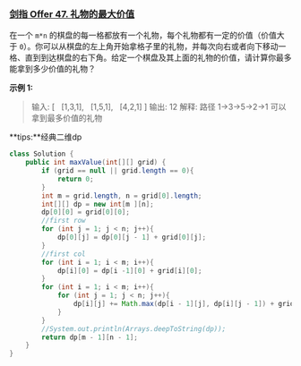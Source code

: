 ### [剑指 Offer 47. 礼物的最大价值](https://leetcode.cn/problems/li-wu-de-zui-da-jie-zhi-lcof)

在一个 `m*n` 的棋盘的每一格都放有一个礼物，每个礼物都有一定的价值（价值大于 `0`）。你可以从棋盘的左上角开始拿格子里的礼物，并每次向右或者向下移动一格、直到到达棋盘的右下角。给定一个棋盘及其上面的礼物的价值，请计算你最多能拿到多少价值的礼物？

**示例 1:**

> 输入: 
[
  [1,3,1],
  [1,5,1],
  [4,2,1]
]
输出: 12
解释: 路径 1→3→5→2→1 可以拿到最多价值的礼物
 

**tips:**经典二维dp

```java
class Solution {
    public int maxValue(int[][] grid) {
        if (grid == null || grid.length == 0){
            return 0;
        }
        int m = grid.length, n = grid[0].length;
        int[][] dp = new int[m ][n];
        dp[0][0] = grid[0][0];
        //first row
        for (int j = 1; j < n; j++){
            dp[0][j] = dp[0][j - 1] + grid[0][j];
        }
        //first col
        for (int i = 1; i < m; i++){
            dp[i][0] = dp[i -1][0] + grid[i][0];
        }
        for (int i = 1; i < m; i++){
            for (int j = 1; j < n; j++){
                dp[i][j] += Math.max(dp[i - 1][j], dp[i][j - 1]) + grid[i][j];
            }
        }
        //System.out.println(Arrays.deepToString(dp));
        return dp[m - 1][n - 1];
    }
}
```